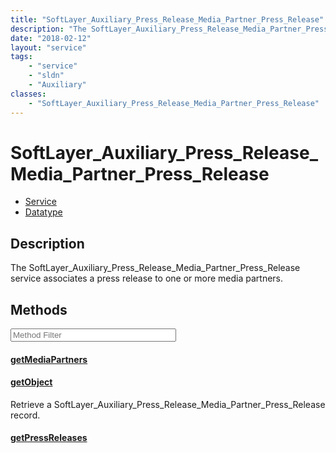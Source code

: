 ```yaml
---
title: "SoftLayer_Auxiliary_Press_Release_Media_Partner_Press_Release"
description: "The SoftLayer_Auxiliary_Press_Release_Media_Partner_Press_Release service associates a press release to one or more medi... "
date: "2018-02-12"
layout: "service"
tags:
    - "service"
    - "sldn"
    - "Auxiliary"
classes:
    - "SoftLayer_Auxiliary_Press_Release_Media_Partner_Press_Release"
---
```

# SoftLayer_Auxiliary_Press_Release_Media_Partner_Press_Release
<div id='service-datatype'>
    <ul id='sldn-reference-tabs'>
    <li id='service'> <a href='/reference/services/SoftLayer_Auxiliary_Press_Release_Media_Partner_Press_Release' >Service</a></li>    <li id='datatype'> <a href='/reference/datatypes/SoftLayer_Auxiliary_Press_Release_Media_Partner_Press_Release' >Datatype</a></li>
    </ul>
</div>

## Description
The SoftLayer_Auxiliary_Press_Release_Media_Partner_Press_Release service associates a press release to one or more media partners. 



        
<div id="properties" class="content service-content">

## Methods

<div class="view-filters">
    <div class="clearfix">
        <div class="search-input-box">
            <input placeholder="Method Filter" onkeyup="titleSearch(inputId='edit-combine', divId='method-div', elementClass='method-row')" 
                type="text" id="edit-combine" value="" size="30" maxlength="128" class="form-text">
        </div>
    </div>
</div>

<div id="method-div">

<div class="method-row">

#### [getMediaPartners](/reference/services/SoftLayer_Auxiliary_Press_Release_Media_Partner_Press_Release/getMediaPartners)

</div>

<div class="method-row">

#### [getObject](/reference/services/SoftLayer_Auxiliary_Press_Release_Media_Partner_Press_Release/getObject)
Retrieve a SoftLayer_Auxiliary_Press_Release_Media_Partner_Press_Release record.
</div>

<div class="method-row">

#### [getPressReleases](/reference/services/SoftLayer_Auxiliary_Press_Release_Media_Partner_Press_Release/getPressReleases)

</div>
</div>

</div>

